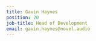 ```yaml
---
title: Gavin Haynes
position: 20
job-title: Head of Development
email: gavin.haynes@novel.audio
---
```


